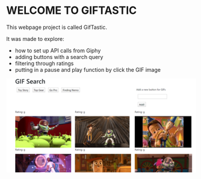 #  WELCOME TO GIFTASTIC

This webpage project is called GifTastic.

It was made to explore:
* how to set up API calls from Giphy
* adding buttons with a search query
* filtering through ratings 
* putting in a pause and play function by click the GIF image

![](photos/main.PNG)
